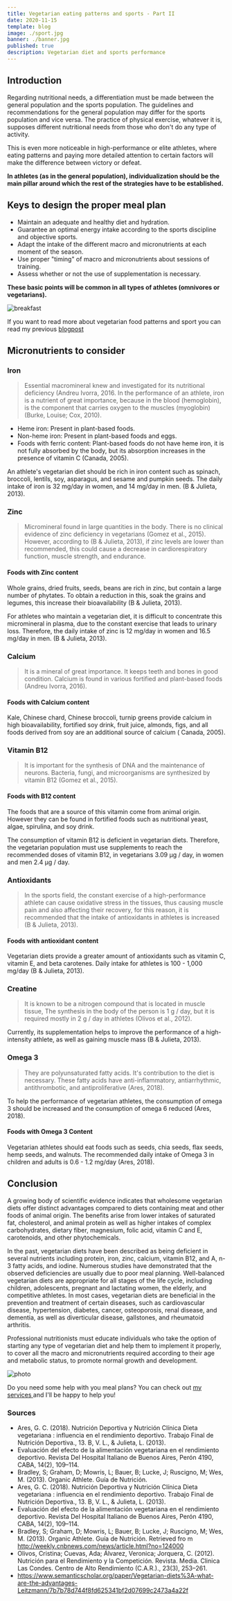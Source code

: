 ```yaml
---
title: Vegetarian eating patterns and sports - Part II
date: 2020-11-15
template: blog
image: ./sport.jpg
banner: ./banner.jpg
published: true
description: Vegetarian diet and sports performance
---
```


## Introduction 

Regarding nutritional needs, a differentiation must be made between the general population and the sports population. 
The guidelines and recommendations for the general population may differ for the sports population and vice versa. The practice of physical exercise, whatever it is, supposes different nutritional needs from those who don't do any type of activity.

This is even more noticeable in high-performance or elite athletes, where eating patterns and paying more detailed attention to certain factors will make the difference between victory or defeat.

**In athletes (as in the general population), individualization should be the main pillar around which the rest of the strategies have to be established.**

## Keys to design the proper meal plan

- Maintain an adequate and healthy diet and hydration.
- Guarantee an optimal energy intake according to the sports discipline and objective sports.
- Adapt the intake of the different macro and micronutrients at each moment of the season.
- Use proper "timing" of macro and micronutrients about sessions of training.
- Assess whether or not the use of supplementation is necessary.

**These basic points will be common in all types of athletes (omnivores or vegetarians).**

![breakfast](./breakfast-2.jpg)

If you want to read more about vegetarian food patterns and sport you can read my previous <a href="https://rociojalifi.com/blog/science-vegatarian-sports-part-1/" target="_blank" rel="noopener noreferrer">blogpost</a>

## Micronutrients to consider

### Iron 

> Essential macromineral knew and investigated for its nutritional deficiency (Andreu Ivorra, 2016. In the performance of an athlete, iron is a nutrient of great importance, because in the blood (hemoglobin), is the component that carries oxygen to the muscles (myoglobin) (Burke, Louise; Cox, 2010).

- Heme iron: Present in plant-based foods.
- Non-heme iron: Present in plant-based foods and eggs.
- Foods with ferric content: Plant-based foods do not have heme iron, it is not fully absorbed by the body, but its absorption increases in the presence of vitamin C (Canada, 2005).

An athlete's vegetarian diet should be rich in iron content such as spinach, broccoli, lentils, soy, asparagus, and sesame and pumpkin seeds. The daily intake of iron is 32 mg/day in women, and 14 mg/day in men. (B & Julieta, 2013).

### Zinc

> Micromineral found in large quantities in the body. There is no clinical evidence of zinc deficiency in vegetarians (Gomez et al., 2015). However, according to (B & Julieta, 2013), if zinc levels are lower than recommended, this could cause a decrease in cardiorespiratory function, muscle strength, and endurance.

#### Foods with Zinc content

Whole grains, dried fruits, seeds, beans are rich in zinc, but contain a large number of phytates. To obtain a reduction in this, soak the grains and legumes, this increase their bioavailability (B & Julieta, 2013).

For athletes who maintain a vegetarian diet, it is difficult to concentrate this micromineral in plasma, due to the constant exercise that leads to urinary loss. Therefore, the daily intake of zinc is 12 mg/day in women and 16.5 mg/day in men. (B & Julieta, 2013).
 
### Calcium

> It is a mineral of great importance. It keeps teeth and bones in good condition. Calcium is found in various fortified and plant-based foods (Andreu Ivorra, 2016).

#### Foods with Calcium content

Kale, Chinese chard, Chinese broccoli, turnip greens provide calcium in high bioavailability, fortified soy drink, fruit juice, almonds, figs, and all foods derived from soy are an additional source of calcium ( Canada, 2005).

### Vitamin B12

> It is important for the synthesis of DNA and the maintenance of neurons. Bacteria, fungi, and microorganisms are synthesized by vitamin B12 (Gomez et al., 2015).

#### Foods with B12 content

The foods that are a source of this vitamin come from animal origin. However they can be found in fortified foods such as nutritional yeast, algae, spirulina, and soy drink.

The consumption of vitamin B12 is deficient in vegetarian diets. Therefore, the vegetarian population must use supplements to reach the recommended doses of vitamin B12, in vegetarians 3.09 μg / day, in women and men 2.4 μg / day.
 
### Antioxidants

> In the sports field, the constant exercise of a high-performance athlete can cause oxidative stress in the tissues, thus causing muscle pain and also affecting their recovery, for this  reason, it is recommended that the intake of antioxidants in athletes is increased (B & Julieta, 2013).

#### Foods with antioxidant content

Vegetarian diets provide a greater amount of antioxidants such as vitamin C, vitamin E, and beta carotenes. Daily intake for athletes is 100 - 1,000 mg/day (B & Julieta, 2013).

### Creatine

> It is known to be a nitrogen compound that is located in muscle tissue, The synthesis in the body of the person is 1 g / day, but it is required mostly in 2 g / day in athletes (Olivos et al., 2012).

Currently, its supplementation helps to improve the performance of a high-intensity athlete, as well as gaining muscle mass (B & Julieta, 2013).

### Omega 3

> They are polyunsaturated fatty acids. It's contribution to the diet is necessary. These fatty acids have anti-inflammatory, antiarrhythmic, antithrombotic, and antiproliferative (Ares, 2018).

To help the performance of vegetarian athletes, the consumption of omega 3 should be increased and the consumption of omega 6 reduced (Ares, 2018).

#### Foods with Omega 3 Content

Vegetarian athletes should eat foods such as seeds, chia seeds, flax seeds, hemp seeds, and walnuts. The recommended daily intake of Omega 3 in children and adults is 0.6 - 1.2 mg/day (Ares, 2018).


## Conclusion

A growing body of scientific evidence indicates that wholesome vegetarian diets offer distinct advantages compared to diets containing meat and other foods of animal origin.
The benefits arise from lower intakes of saturated fat, cholesterol, and animal protein as well as higher intakes of complex carbohydrates, dietary fiber, magnesium, folic acid, vitamin C and E, carotenoids, and other phytochemicals.

In the past, vegetarian diets have been described as being deficient in several nutrients including protein, iron, zinc, calcium, vitamin B12, and A, n-3 fatty acids, and iodine. Numerous studies have demonstrated that the observed deficiencies are usually due to poor meal planning. Well-balanced vegetarian diets are appropriate for all stages of the life cycle, including children, adolescents, pregnant and lactating women, the elderly, and competitive athletes. In most cases, vegetarian diets are beneficial in the prevention and treatment of certain diseases, such as cardiovascular disease, hypertension, diabetes, cancer, osteoporosis, renal disease, and dementia, as well as diverticular disease, gallstones, and rheumatoid arthritis. 

Professional nutritionists must educate individuals who take the option of starting any type of vegetarian diet and help them to implement it properly, to cover all the macro and micronutrients required according to their age and metabolic status, to promote normal growth and development.

![photo](./photo_final.jpg)

Do you need some help with you meal plans? You can check out <a href="https://rociojalifi.com/services/nutrition/" target="_blank" rel="noopener noreferrer">my services </a> and I'll be happy to help you! 

### Sources

- Ares, G. C. (2018). Nutrición Deportiva y Nutrición Clínica Dieta vegetariana : influencia en el rendimiento deportivo. Trabajo Final de Nutrición Deportiva., 13. B, V. L., & Julieta, L. (2013).
- Evaluación del efecto de la alimentación vegetariana en el rendimiento deportivo. Revista Del Hospital Italiano de Buenos Aires, Perón 4190, CABA, 14(2), 109–114.
- Bradley, S; Graham, D; Mowris, L; Bauer, B; Lucke, J; Ruscigno, M; Wes, M. (2013). Organic Athlete. Guía de Nutrición.
- Ares, G. C. (2018). Nutrición Deportiva y Nutrición Clínica Dieta vegetariana : influencia en el rendimiento deportivo. Trabajo Final de Nutrición Deportiva., 13. B, V. L., & Julieta, L. (2013).
- Evaluación del efecto de la alimentación vegetariana en el rendimiento deportivo. Revista Del Hospital Italiano de Buenos Aires, Perón 4190, CABA, 14(2), 109–114.
- Bradley, S; Graham, D; Mowris, L; Bauer, B; Lucke, J; Ruscigno, M; Wes, M. (2013). Organic Athlete. Guía de Nutrición. Retrieved fro m http://weekly.cnbnews.com/news/article.html?no=124000
- Olivos, Cristina; Cuevas, Ada; Álvarez, Veronica; Jorquera, C. (2012). Nutrición para el Rendimiento y la Competición. Revista. Media. Clinica Las Condes. Centro de Alto Rendimiento (C.A.R.)., 23(3), 253–261.
- https://www.semanticscholar.org/paper/Vegetarian-diets%3A-what-are-the-advantages-Leitzmann/7b7b78d744f8fd625341bf2d07699c2473a4a22f


